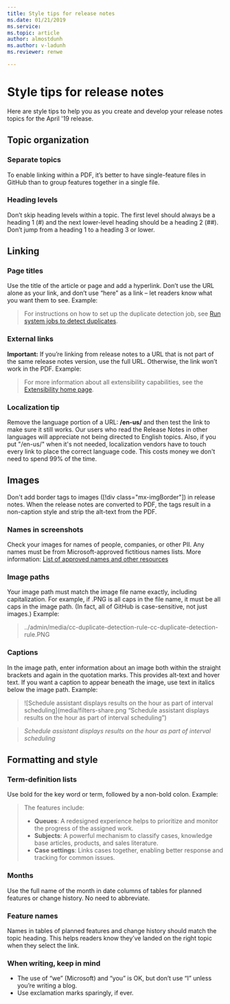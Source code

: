 ```yaml
---
title: Style tips for release notes
ms.date: 01/21/2019
ms.service: 
ms.topic: article
author: almostdunh
ms.author: v-ladunh
ms.reviewer: renwe

---
```


# Style tips for release notes

Here are style tips to help you as you create and develop your release notes topics for the April '19 release.

## Topic organization  

### Separate topics
To enable linking within a PDF, it’s better to have single-feature files in GitHub than to group features together in a single file. 

### Heading levels
Don’t skip heading levels within a topic. The first level should always be a heading 1 (#) and the next lower-level heading should be a heading 2 (##). Don’t jump from a heading 1 to a heading 3 or lower.

## Linking

### Page titles
Use  the title of the article or page and add a hyperlink. Don’t use the URL alone as your link, and don’t use “here” as a link – let readers know what you want them to see. Example:

> For instructions on how to set up the duplicate detection job, see [Run system jobs to detect duplicates](run-bulk-system-jobs-detect-duplicate-records.md).

### External links

**Important:** If you’re linking from release notes to a URL that is not part of the same release notes version, use the full URL. Otherwise, the link won’t work in the PDF. Example:

> For more information about all extensibility capabilities, see the [Extensibility home page](https://docs.microsoft.com/dynamics365/unified-operations/dev-itpro/extensibility/extensibility-home-page).

### Localization tip

Remove the language portion of a URL: **/en-us/**  and then test the link to make sure it still works. Our users who read the Release Notes in other languages will appreciate not being directed to English topics. Also, if you put "/en-us/" when it's not needed, localization vendors have to touch every link to place the correct language code. This costs money we don't need to spend 99% of the time. 

## Images

Don't add border tags to images ([!div class="mx-imgBorder"]) in release notes. When the release notes are converted to PDF, the tags result in a non-caption style and strip the alt-text from the PDF.

### Names in screenshots 

Check your images for names of people, companies, or other PII. Any names must be from Microsoft-approved fictitious names lists. More information: [List of approved names and other resources](https://microsoft.sharepoint-df.com/teams/Dynamics365CustomerEngagementEditingResources/_layouts/15/WopiFrame.aspx?sourcedoc=%7b0ea74ded-c03c-452d-a0de-6c89d54f7107%7d&action=edit&wd=target%28Style%20Guidelines.one%7C19ceab96-642a-49ba-8020-8958ea8cdb93%2FFictitious%20Names%7C0e4ac149-4669-4c0e-b262-f10ff3158758%2F%29)

### Image paths

Your image path must match the image file name exactly, including capitalization. For example, if .PNG is all caps in the file name, it must be all caps in the image path. (In fact, all of GitHub is case-sensitive, not just images.) Example:

> ../admin/media/cc-duplicate-detection-rule-cc-duplicate-detection-rule.PNG

### Captions 

In the image path, enter information about an image both within the straight brackets and again in the quotation marks. This provides alt-text and hover text. If you want a caption to appear beneath the image, use text in italics below the image path. Example:

> ![Schedule assistant displays results on the hour as part of interval scheduling](media/filters-share.png “Schedule assistant displays results on the hour as part of interval scheduling”)

> *Schedule assistant displays results on the hour as part of interval scheduling*

## Formatting and style

### Term-definition lists 

Use bold for the key word or term, followed by a non-bold colon. Example: 

>  The features include:
>  - **Queues**: A redesigned experience helps to prioritize and monitor the progress of the assigned work.
>  - **Subjects**: A powerful mechanism to classify cases, knowledge base articles, products, and sales literature.
>  - **Case settings**: Links cases together, enabling better response and tracking for common issues.

### Months 

Use the full name of the month in date columns of tables for planned features or change history. No need to abbreviate. 

### Feature names 

Names in tables of planned features and change history should match the topic heading. This helps readers know they’ve landed on the right topic when they select the link. 

### When writing, keep in mind

- The use of “we” (Microsoft) and “you” is OK, but don’t use “I” unless you’re writing a blog.
- Use exclamation marks sparingly, if ever.  




